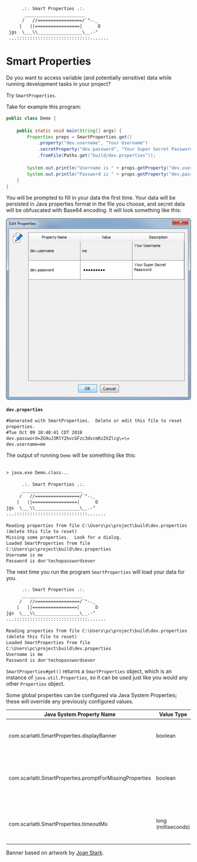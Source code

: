 
```text
      .:. Smart Properties .:.
       _______________________
      /   //=================/`"-._
     |   ||=================|      D
 jgs  \___\\_________________\__.-"
 ...::::::::::::::::::::::::::::.......
```

# Smart Properties

Do you want to access variable (and potentially sensitive) data while running development tasks in your project?

Try `SmartProperties`.

Take for example this program:

```java
public class Demo {

    public static void main(String[] args) {
        Properties props = SmartProperties.get()
            .property("dev.username", "Your Username")
            .secretProperty("dev.password", "Your Super Secret Password")
            .fromFile(Paths.get("build/dev.properties"));

        System.out.println("Username is " + props.getProperty("dev.username"));
        System.out.println("Password is " + props.getProperty("dev.password"));
    }
}
```

You will be prompted to fill in your data the first time.
Your data will be persisted in Java properties format in the file you choose, and secret data will be obfuscated with Base64 encoding.
It will look something like this:

!["Edit Properties" dialog](docs/images/edit.png)

**`dev.properties`**
```
#Generated with SmartProperties.  Delete or edit this file to reset properties.
#Tue Oct 09 18:40:41 CDT 2018
dev.password=ZG9uJ3RlY2hvcGFzc3dvcmRzZXZlcg\=\=
dev.username=me
```

The output of running `Demo` will be something like this:

```text

> java.exe Demo.class...

      .:. Smart Properties .:.
      _______________________
     /   //=================/`"-._
    |   ||=================|      D
jgs  \___\\_________________\__.-"
...::::::::::::::::::::::::::::.......

Reading properties from file C:\Users\pc\project\build\dev.properties (delete this file to reset)
Missing some properties.  Look for a dialog.
Loaded SmartProperties from file C:\Users\pc\project\build\dev.properties
Username is me
Password is don'techopasswordsever
```

The next time you run the program `SmartProperties` will load your data for you.

```
      .:. Smart Properties .:.
      _______________________
     /   //=================/`"-._
    |   ||=================|      D
jgs  \___\\_________________\__.-"
...::::::::::::::::::::::::::::.......

Reading properties from file C:\Users\pc\project\build\dev.properties (delete this file to reset)
Loaded SmartProperties from file C:\Users\pc\project\build\dev.properties
Username is me
Password is don'techopasswordsever
```

`SmartProperties#get()` returns a `SmartProperties` object, which is an instance of `java.util.Properties`, so it can be used just like you would any other `Properties` object.

Some global properties can be configured via Java System Properties; these will override any previously configured values.

| Java System Property Name                                              | Value Type          | Default | Effect |
|------------------------------------------------------------|---------------------|---------|--------|
| com.scarlatti.SmartProperties.displayBanner                | boolean             | true    | Do or don't display the banner when reading properties.
| com.scarlatti.SmartProperties.promptForMissingProperties   | boolean             | true    | Do or don't open the "Edit Properties" dialog when required properties are missing.
| com.scarlatti.SmartProperties.timeoutMs                    | long (milliseconds) | 60000   | Automatically close the dialog box after waiting this many milleseconds.
Banner based on artwork by [Joan Stark](https://asciiart.website/joan/www.geocities.com/SoHo/7373/indexjava.html).